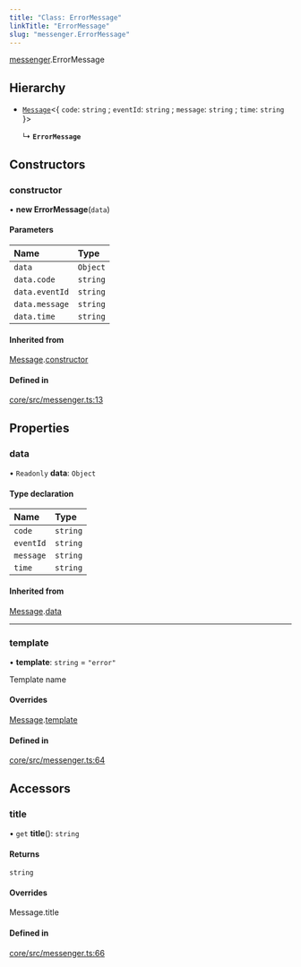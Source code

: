 ```yaml
---
title: "Class: ErrorMessage"
linkTitle: "ErrorMessage"
slug: "messenger.ErrorMessage"
---
```


[messenger](../../modules/messenger).ErrorMessage

## Hierarchy

-   [`Message`](../messenger.Message)<{ `code`: `string` ; `eventId`: `string` ;
    `message`: `string` ; `time`: `string` }\>

    ↳ **`ErrorMessage`**

## Constructors

### constructor

• **new ErrorMessage**(`data`)

#### Parameters

| Name           | Type     |
| :------------- | :------- |
| `data`         | `Object` |
| `data.code`    | `string` |
| `data.eventId` | `string` |
| `data.message` | `string` |
| `data.time`    | `string` |

#### Inherited from

[Message](../messenger.Message).[constructor](messenger.Message.md#constructor)

#### Defined in

[core/src/messenger.ts:13](https://github.com/padloc/padloc/blob/b00eb4fd/packages/core/src/messenger.ts#L13)

## Properties

### data

• `Readonly` **data**: `Object`

#### Type declaration

| Name      | Type     |
| :-------- | :------- |
| `code`    | `string` |
| `eventId` | `string` |
| `message` | `string` |
| `time`    | `string` |

#### Inherited from

[Message](../messenger.Message).[data](messenger.Message.md#data)

---

### template

• **template**: `string` = `"error"`

Template name

#### Overrides

[Message](../messenger.Message).[template](messenger.Message.md#template)

#### Defined in

[core/src/messenger.ts:64](https://github.com/padloc/padloc/blob/b00eb4fd/packages/core/src/messenger.ts#L64)

## Accessors

### title

• `get` **title**(): `string`

#### Returns

`string`

#### Overrides

Message.title

#### Defined in

[core/src/messenger.ts:66](https://github.com/padloc/padloc/blob/b00eb4fd/packages/core/src/messenger.ts#L66)
